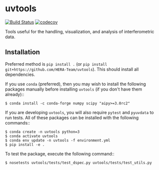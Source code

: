 # uvtools
[![Build Status](https://travis-ci.org/HERA-Team/uvtools.svg?branch=master)](https://travis-ci.org/HERA-Team/uvtools)
[![codecov](https://codecov.io/gh/HERA-Team/uvtools/branch/main/graph/badge.svg?token=BImdA3Oz6u)](https://codecov.io/gh/HERA-Team/uvtools)

Tools useful for the handling, visualization, and analysis of interferometric data.

## Installation
Preferred method is `pip install .` (or `pip install git+https://github.com/HERA-Team/uvtools`).
This should install all dependencies.

If you use `conda` (preferred), then you may wish to install the following packages
manually before installing `uvtools` (if you don't have them already)::

    $ conda install -c conda-forge numpy scipy "aipy>=3.0rc2"

If you are developing `uvtools`, you will also require `pytest` and `pyuvdata` to run 
tests. All of these packages can be installed with the following commands::

    $ conda create -n uvtools python=3
    $ conda activate uvtools
    $ conda env update -n uvtools -f environment.yml
    $ pip install -e .

To test the package, execute the following command::

    $ nosetests uvtools/tests/test_dspec.py uvtools/tests/test_utils.py
